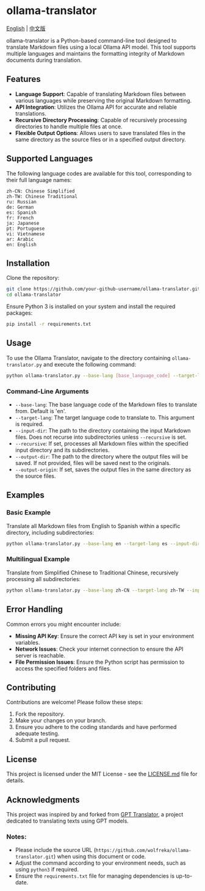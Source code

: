 # ollama-translator
[English](https://github.com/wolfreka/ollama-translator/blob/main/README.md) | [中文版](https://github.com/wolfreka/ollama-translator/blob/main/README-CN.md)

ollama-translator is a Python-based command-line tool designed to translate Markdown files using a local Ollama API model. This tool supports multiple languages and maintains the formatting integrity of Markdown documents during translation.

## Features

- **Language Support**: Capable of translating Markdown files between various languages while preserving the original Markdown formatting.
- **API Integration**: Utilizes the Ollama API for accurate and reliable translations.
- **Recursive Directory Processing**: Capable of recursively processing directories to handle multiple files at once.
- **Flexible Output Options**: Allows users to save translated files in the same directory as the source files or in a specified output directory.

## Supported Languages

The following language codes are available for this tool, corresponding to their full language names:

```plaintext
zh-CN: Chinese Simplified
zh-TW: Chinese Traditional
ru: Russian
de: German
es: Spanish
fr: French
ja: Japanese
pt: Portuguese
vi: Vietnamese
ar: Arabic
en: English
```

## Installation

Clone the repository:

```bash
git clone https://github.com/your-github-username/ollama-translator.git
cd ollama-translator
```

Ensure Python 3 is installed on your system and install the required packages:

```bash
pip install -r requirements.txt
```

## Usage

To use the Ollama Translator, navigate to the directory containing `ollama-translator.py` and execute the following command:

```bash
python ollama-translator.py --base-lang [base_language_code] --target-lang [target_language_code] --input-dir [input_directory] [--output-dir [output_directory]] [--recursive]
```

### Command-Line Arguments

- `--base-lang`: The base language code of the Markdown files to translate from. Default is 'en'.
- `--target-lang`: The target language code to translate to. This argument is required.
- `--input-dir`: The path to the directory containing the input Markdown files. Does not recurse into subdirectories unless `--recursive` is set.
- `--recursive`: If set, processes all Markdown files within the specified input directory and its subdirectories.
- `--output-dir`: The path to the directory where the output files will be saved. If not provided, files will be saved next to the originals.
- `--output-origin`: If set, saves the output files in the same directory as the source files.

## Examples

### Basic Example
Translate all Markdown files from English to Spanish within a specific directory, including subdirectories:

```bash
python ollama-translator.py --base-lang en --target-lang es --input-dir /path/to/input --output-dir /path/to/output --recursive
```

### Multilingual Example
Translate from Simplified Chinese to Traditional Chinese, recursively processing all subdirectories:

```bash
python ollama-translator.py --base-lang zh-CN --target-lang zh-TW --input-dir /path/to/input --output-dir /path/to/output --recursive
```

## Error Handling

Common errors you might encounter include:

- **Missing API Key**: Ensure the correct API key is set in your environment variables.
- **Network Issues**: Check your internet connection to ensure the API server is reachable.
- **File Permission Issues**: Ensure the Python script has permission to access the specified folders and files.

## Contributing

Contributions are welcome! Please follow these steps:

1. Fork the repository.
2. Make your changes on your branch.
3. Ensure you adhere to the coding standards and have performed adequate testing.
4. Submit a pull request.

## License

This project is licensed under the MIT License - see the [LICENSE.md](LICENSE.md) file for details.

## Acknowledgments

This project was inspired by and forked from [GPT Translator](https://github.com/daqing/gpt-translator), a project dedicated to translating texts using GPT models.

### Notes:
- Please include the source URL (`https://github.com/wolfreka/ollama-translator.git`) when using this document or code.
- Adjust the command according to your environment needs, such as using `python3` if required.
- Ensure the `requirements.txt` file for managing dependencies is up-to-date.
